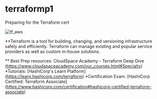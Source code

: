 # terraformp1
Preparing for the Terraform cert 

![tf_aws](https://user-images.githubusercontent.com/69487555/175694915-ed0f961e-7c18-4959-8f14-bd8249b7f9d7.png)


**Terraform is a tool for building, changing, and versioning infrastructure safely and efficiently. Terraform can manage existing and popular service providers as well as custom in-house solutions.

** Best Prep resources: CloudSpace Academy - Terraform Deep Dive (https://www.cloudspaceacademy.com/our_courses.html#Specialty)
*Tutorials:  [HashiCorp's Learn Platform] (https://learn.hashicorp.com/terraform)
*Certification Exam: [HashiCorp Certified: Terraform Associate] (https://www.hashicorp.com/certification#hashicorp-certified-terraform-associate)
